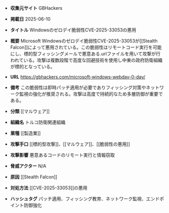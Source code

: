 - **収集元サイト**
GBHackers

- **掲載日**
2025-06-10

- **タイトル**
Windowsのゼロデイ脆弱性CVE-2025-33053の悪用

- **概要**
Microsoft Windowsのゼロデイ脆弱性CVE-2025-33053が[[Stealth Falcon]]によって悪用されている。この脆弱性はリモートコード実行を可能にし、標的型フィッシングメールで悪意ある.urlファイルを用いて攻撃が行われている。攻撃は複数段階で高度な回避技術を使用し中東の政府防衛組織が標的となっている。

- **URL**
https://gbhackers.com/microsoft-windows-webdav-0-day/

- **備考**
この脆弱性は即時パッチ適用が必要でありフィッシング対策やネットワーク監視の強化が推奨される。攻撃は高度で持続的なため多層防御が重要である。

- **分類**
[[マルウェア]]

- **組織名**
トルコ防衛関連組織

- **業種**
[[製造業]]

- **攻撃手口**
[[標的型攻撃]]、[[マルウェア]]、[[脆弱性の悪用]]

- **攻撃影響**
悪意あるコードのリモート実行と情報窃取

- **脅威アクター**
N/A

- **原因**
[[Stealth Falcon]]

- **対処方法**
[[CVE-2025-33053]]の悪用

- **ハッシュタグ**
パッチ適用、フィッシング教育、ネットワーク監視、エンドポイント防御強化
